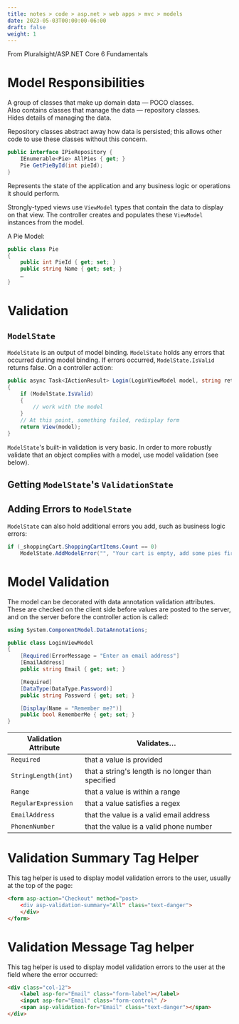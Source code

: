 ```yaml
---
title: notes > code > asp.net > web apps > mvc > models
date: 2023-05-03T00:00:00-06:00
draft: false
weight: 1
---
```


From Pluralsight/ASP.NET Core 6 Fundamentals

# Model Responsibilities
A group of classes that make up domain data — POCO classes.  
Also contains classes that manage the data — repository classes.  
Hides details of managing the data.  

Repository classes abstract away how data is persisted; this allows other code to use these classes without this concern.
```cs
public interface IPieRepository {
	IEnumerable<Pie> AllPies { get; }
	Pie GetPieById(int pieId);
}
```

Represents the state of the application and any business logic or operations it should perform.

Strongly-typed views use `ViewModel` types that contain the data to display on that view.  The controller creates and populates these `ViewModel` instances from the model.

A Pie Model:
```cs
public class Pie
{
	public int PieId { get; set; }
	public string Name { get; set; }
	…
}
```

# Validation
## `ModelState`
`ModelState` is an output of model binding.  `ModelState` holds any errors that occurred during model binding.  If errors occurred, `ModelState.IsValid` returns false.  On a controller action:
```cs
public async Task<IActionResult> Login(LoginViewModel model, string returnUrl = null)
{
    if (ModelState.IsValid)
    {
        // work with the model
    }
    // At this point, something failed, redisplay form
    return View(model);
}
```
`ModelState`'s built-in validation is very basic.  In order to more robustly validate that an object complies with a model, use model validation (see below).

## Getting `ModelState`'s `ValidationState`

## Adding Errors to `ModelState`
`ModelState` can also hold additional errors you add, such as business logic errors:
```cs
if (_shoppingCart.ShoppingCartItems.Count == 0)
    ModelState.AddModelError("", "Your cart is empty, add some pies first");
```

# Model Validation
The model can be decorated with data annotation validation attributes.  These are checked on the client side before values are posted to the server, and on the server before the controller action is called:
```cs
using System.ComponentModel.DataAnnotations;

public class LoginViewModel
{
    [Required(ErrorMessage = "Enter an email address"]
    [EmailAddress]
    public string Email { get; set; }

    [Required]
    [DataType(DataType.Password)]
    public string Password { get; set; }

    [Display(Name = "Remember me?")]
    public bool RememberMe { get; set; }
}
```
| Validation Attribute | Validates… |
|----------------------|------------|
`Required` | that a value is provided
`StringLength(int)` | that a string's length is no longer than specified
`Range` | that a value is within a range
`RegularExpression` | that a value satisfies a regex
`EmailAddress` | that the value is a valid email address
`PhonenNumber` | that the value is a valid phone number

# Validation Summary Tag Helper
This tag helper is used to display model validation errors to the user, usually at the top of the page:
```html
<form asp-action="Checkout" method="post>
	<div asp-validation-summary="All" class="text-danger">
	</div>
</form>
```

# Validation Message Tag helper
This tag helper is used to display model validation errors to the user at the field where the error occurred:
```html
<div class="col-12">
	<label asp-for="Email" class="form-label"></label>
	<input asp-for="Email" class="form-control" />
	<span asp-validation-for="Email" class="text-danger"></span>
</div>
```
